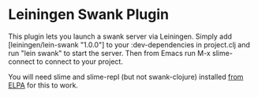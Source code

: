 # Leiningen Swank Plugin

This plugin lets you launch a swank server via Leiningen. Simply add
[leiningen/lein-swank "1.0.0"] to your :dev-dependencies in
project.clj and run "lein swank" to start the server. Then from Emacs
run M-x slime-connect to connect to your project.

You will need slime and slime-repl (but not swank-clojure) installed
[from ELPA](http://tromey.com/elpa) for this to work.
